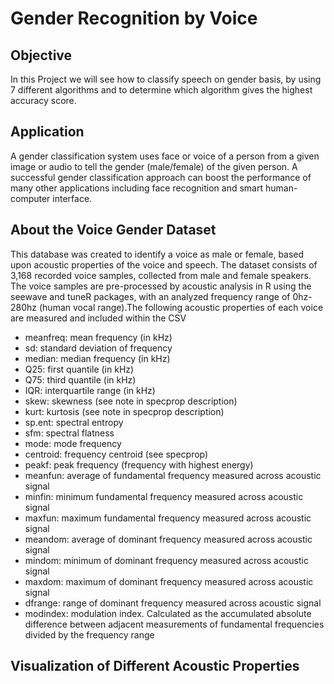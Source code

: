# Gender Recognition by Voice
## Objective
In this Project we will see how to classify speech on gender basis, by using 7 different algorithms and to determine which algorithm gives the highest accuracy score.
## Application
A gender classification system uses face or voice of a person from a given image or audio to tell the gender (male/female) of the given person. A successful gender classification approach can boost the performance of many other applications including face recognition and smart human-computer interface. 
## About the Voice Gender Dataset
This database was created to identify a voice as male or female, based upon acoustic properties of the voice and speech. The dataset consists of 3,168 recorded voice samples, collected from male and female speakers. 
The voice samples are pre-processed by acoustic analysis in R using the seewave and tuneR packages, with an analyzed frequency range of 0hz-280hz (human vocal range).The following acoustic properties of each voice are measured and included within the CSV
- meanfreq: mean frequency (in kHz)
- sd: standard deviation of frequency
- median: median frequency (in kHz)
- Q25: first quantile (in kHz)
- Q75: third quantile (in kHz)
- IQR: interquartile range (in kHz)
- skew: skewness (see note in specprop description)
- kurt: kurtosis (see note in specprop description)
- sp.ent: spectral entropy
- sfm: spectral flatness
- mode: mode frequency
- centroid: frequency centroid (see specprop)
- peakf: peak frequency (frequency with highest energy)
- meanfun: average of fundamental frequency measured across acoustic signal
- minfin: minimum fundamental frequency measured across acoustic signal
- maxfun: maximum fundamental frequency measured across acoustic signal
- meandom: average of dominant frequency measured across acoustic signal
- mindom: minimum of dominant frequency measured across acoustic signal
- maxdom: maximum of dominant frequency measured across acoustic signal
- dfrange: range of dominant frequency measured across acoustic signal
- modindex: modulation index. Calculated as the accumulated absolute difference between adjacent measurements of fundamental frequencies divided by the frequency range
## Visualization of Different Acoustic Properties
